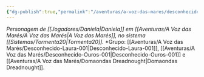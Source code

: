 ```yaml
---
{"dg-publish":true,"permalink":"/aventuras/a-voz-das-mares/desconhecido-dani-001/"}
---
```


*Personagem de [[Jogadores/Daniela\|Daniela]] em [[Aventuras/A Voz das Marés/A Voz das Marés\|A Voz das Marés]], no sistema [[Sistemas/Tormenta20\|Tormenta20]].*
*Grupo:  [[Aventuras/A Voz das Marés/Desconhecido-Laura-001\|Desconhecido-Laura-001]], [[Aventuras/A Voz das Marés/Desconhecido-Ouros-001\|Desconhecido-Ouros-001]] e [[Aventuras/A Voz das Marés/Domaondas Dreadnought\|Domaondas Dreadnought]].